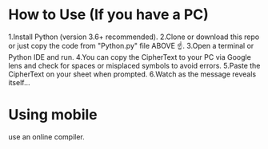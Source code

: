 # How to Use (If you have a PC)
1.Install Python (version 3.6+ recommended).
2.Clone or download this repo or just copy the code from "Python.py" file ABOVE ☝️.
3.Open a terminal or Python IDE and run. 
4.You can copy the CipherText to your PC via Google lens and check for spaces or misplaced symbols to avoid errors.
5.Paste the CipherText on your sheet when prompted.
6.Watch as the message reveals itself...
# Using mobile
use an online compiler.
